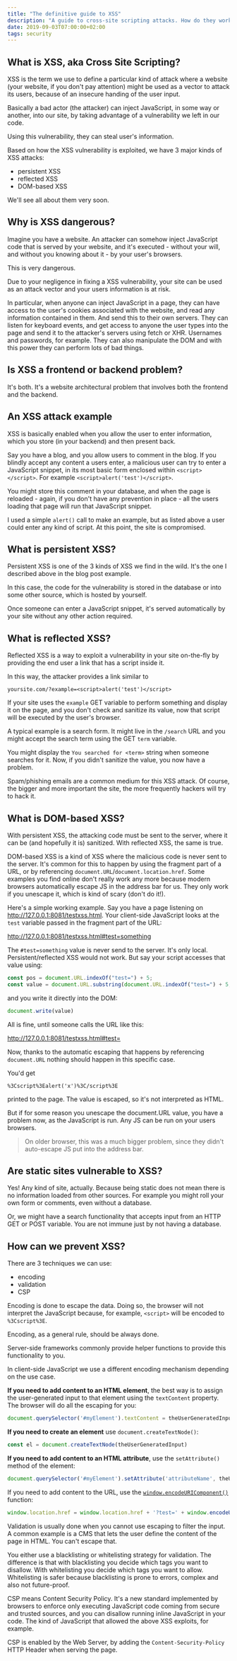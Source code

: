 ```yaml
---
title: "The definitive guide to XSS"
description: "A guide to cross-site scripting attacks. How do they work? How can you prevent them?"
date: 2019-09-03T07:00:00+02:00
tags: security
---
```


## What is XSS, aka Cross Site Scripting?

XSS is the term we use to define a particular kind of attack where a website (your website, if you don't pay attention) might be used as a vector to attack its users, because of an insecure handing of the user input.

Basically a bad actor (the attacker) can inject JavaScript, in some way or another, into our site, by taking advantage of a vulnerability we left in our code.

Using this vulnerability, they can steal user's information.

Based on how the XSS vulnerability is exploited, we have 3 major kinds of XSS attacks:

- persistent XSS
- reflected XSS
- DOM-based XSS

We'll see all about them very soon.

## Why is XSS dangerous?

Imagine you have a website. An attacker can somehow inject JavaScript code that is served by your website, and it's executed - without your will, and without you knowing about it - by your user's browsers.

This is very dangerous.

Due to your negligence in fixing a XSS vulnerability, your site can be used as an attack vector and your users information is at risk.

In particular, when anyone can inject JavaScript in a page, they can have access to the user's cookies associated with the website, and read any information contained in them. And send this to their own servers. They can listen for keyboard events, and get access to anyone the user types into the page and send it to the attacker's servers using fetch or XHR. Usernames and passwords, for example. They can also manipulate the DOM and with this power they can perform lots of bad things.

## Is XSS a frontend or backend problem?

It's both. It's a website architectural problem that involves both the frontend and the backend.

## An XSS attack example

XSS is basically enabled when you allow the user to enter information, which you store (in your backend) and then present back.

Say you have a blog, and you allow users to comment in the blog. If you blindly accept any content a users enter, a malicious user can try to enter a JavaScript snippet, in its most basic form enclosed within `<script></script>`. For example `<script>alert('test')</script>`.

You might store this comment in your database, and when the page is reloaded - again, if you don't have any prevention in place - all the users loading that page will run that JavaScript snippet.

I used a simple `alert()` call to make an example, but as listed above a user could enter any kind of script. At this point, the site is compromised.

## What is persistent XSS?

Persistent XSS is one of the 3 kinds of XSS we find in the wild. It's the one I described above in the blog post example.

In this case, the code for the vulnerability is stored in the database or into some other source, which is hosted by yourself.

Once someone can enter a JavaScript snippet, it's served automatically by your site without any other action required.

## What is reflected XSS?

Reflected XSS is a way to exploit a vulnerability in your site on-the-fly by providing the end user a link that has a script inside it.

In this way, the attacker provides a link similar to

```
yoursite.com/?example=<script>alert('test')</script>
```

If your site uses the `example` GET variable to perform something and display it on the page, and you don't check and sanitize its value, now that script will be executed by the user's browser.

A typical example is a search form. It might live in the `/search` URL and you might accept the search term using the GET `term` variable.

You might display the `You searched for <term>` string when someone searches for it. Now, if you didn't sanitize the value, you now have a problem.

Spam/phishing emails are a common medium for this XSS attack. Of course, the bigger and more important the site, the more frequently hackers will try to hack it.

## What is DOM-based XSS?

With persistent XSS, the attacking code must be sent to the server, where it can be (and hopefully it is) sanitized. With reflected XSS, the same is true.

DOM-based XSS is a kind of XSS where the malicious code is never sent to the server. It's common for this to happen by using the fragment part of a URL, or by referencing `document.URL`/`document.location.href`. Some examples you find online don't really work any more because modern browsers automatically escape JS in the address bar for us. They only work if you unescape it, which is kind of scary (don't do it!).

Here's a simple working example. Say you have a page listening on http://127.0.0.1:8081/testxss.html. Your client-side JavaScript looks at the `test` variable passed in the fragment part of the URL:

http://127.0.0.1:8081/testxss.html#test=something

The `#test=something` value is never send to the server. It's only local. Persistent/reflected XSS would not work. But say your script accesses that value using:

```js
const pos = document.URL.indexOf("test=") + 5;
const value = document.URL.substring(document.URL.indexOf("test=") + 5, document.URL.length)
```

and you write it directly into the DOM:

```js
document.write(value)
```

All is fine, until someone calls the URL like this:

http://127.0.0.1:8081/testxss.html#test=<script>alert('x')</script>

Now, thanks to the automatic escaping that happens by referencing `document.URL` nothing should happen in this specific case.

You'd get

```
%3Cscript%3Ealert('x')%3C/script%3E
```

printed to the page. The value is escaped, so it's not interpreted as HTML.

But if for some reason you unescape the document.URL value, you have a problem now, as the JavaScript is run. Any JS can be run on your users browsers.

> On older browser, this was a much bigger problem, since they didn't auto-escape JS put into the address bar.

## Are static sites vulnerable to XSS?

Yes! Any kind of site, actually. Because being static does not mean there is no information loaded from other sources. For example you might roll your own form or comments, even without a database.

Or, we might have a search functionality that accepts input from an HTTP GET or POST variable. You are not immune just by not having a database.

## How can we prevent XSS?

There are 3 techniques we can use:

- encoding
- validation
- CSP

Encoding is done to escape the data. Doing so, the browser will not interpret the JavaScript because, for example, `<script>` will be encoded to `%3Cscript%3E`.

Encoding, as a general rule, should be always done.

Server-side frameworks commonly provide helper functions to provide this functionality to you.

In client-side JavaScript we use a different encoding mechanism depending on the use case.

**If you need to add content to an HTML element**, the best way is to assign the user-generated input to that element using the `textContent` property. The browser will do all the escaping for you:

```js
document.querySelector('#myElement').textContent = theUserGeneratedInput
```

**If you need to create an element** use `document.createTextNode()`:

```js
const el = document.createTextNode(theUserGeneratedInput)
```

**If you need to add content to an HTML attribute**, use the `setAttribute()` method of the element:

```js
document.querySelector('#myElement').setAttribute('attributeName', theUserGeneratedInput)
```

If you need to add content to the URL, use the [`window.encodeURIComponent()`](/how-to-encode-url/) function:

```js
window.location.href = window.location.href + '?test=' + window.encodeURIComponent(theUserGeneratedInput)
```

Validation is usually done when you cannot use escaping to filter the input. A common example is a CMS that lets the user define the content of the page in HTML. You can't escape that.

You either use a blacklisting or whitelisting strategy for validation. The difference is that with blacklisting you decide which tags you want to disallow. With whitelisting you decide which tags you want to allow. Whitelisting is safer because blacklisting is prone to errors, complex and also not future-proof.

CSP means Content Security Policy. It's a new standard implemented by browsers to enforce only executing JavaScript code coming from secure and trusted sources, and you can disallow running inline JavaScript in your code. The kind of JavaScript that allowed the above XSS exploits, for example.

CSP is enabled by the Web Server, by adding the `Content‑Security‑Policy` HTTP Header when serving the page.
